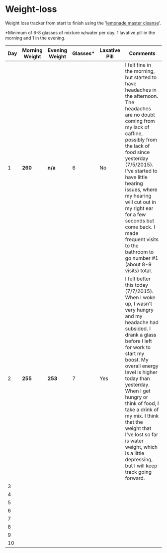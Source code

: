 # Weight-loss
Weight loss tracker from start to finish using the '[lemonade master cleanse](http://organicmastercleanse.com/Step-2-How-To-Do-The-Lemonade-Diet.html)'.

*Minimum of 6-8 glasses of mixture w/water per day. 1 lavative pill in the morning and 1 in the evening.

| Day | Morning Weight | Evening Weight | Glasses* | Laxative Pill | Comments |
| ------------- | ------------- | ------------- | ------------- | ------------- |------------- |
| 1  | **260** | **n/a** | 6 | No | I felt fine in the morning, but started to have headaches in the afternoon. The headaches are no doubt coming from my lack of caffine, possibly from the lack of food since yesterday (7/5/2015). I've started to have little hearing issues, where my hearing will cut out in my right ear for a few seconds but come back. I made frequent visits to the bathroom to go number #1 (about 8-9 visits) total. |
| 2  | **255**| **253** | 7 | Yes | I felt better this today (7/7/2015). When I woke up, I wasn't very hungry and my headache had subsided. I drank a glass before I left for work to start my boost. My overall energy level is higher today than yesterday. When I get hungry or think of food, I take a drink of my mix. I think that the weight that I've lost so far is water weight, which is a little depressing, but I will keep track going forward. |
| 3  | | | | | |
| 4  | | | | | |
| 5  | | | | | |
| 6  | | | | | |
| 7  | | | | | |
| 8  | | | | | |
| 9  | | | | | |
| 10 | | | | | |
